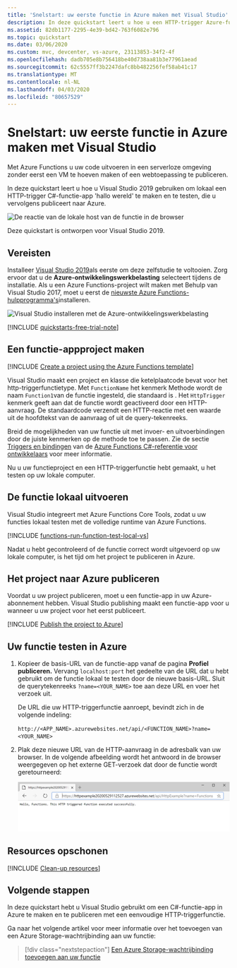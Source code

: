 ```yaml
---
title: 'Snelstart: uw eerste functie in Azure maken met Visual Studio'
description: In deze quickstart leert u hoe u een HTTP-trigger Azure-functie maakt en publiceert met Behulp van Visual Studio.
ms.assetid: 82db1177-2295-4e39-bd42-763f6082e796
ms.topic: quickstart
ms.date: 03/06/2020
ms.custom: mvc, devcenter, vs-azure, 23113853-34f2-4f
ms.openlocfilehash: dadb705e8b756418be40d738aa81b3e77961aead
ms.sourcegitcommit: 62c5557ff3b2247dafc8bb482256fef58ab41c17
ms.translationtype: MT
ms.contentlocale: nl-NL
ms.lasthandoff: 04/03/2020
ms.locfileid: "80657529"
---
```

# <a name="quickstart-create-your-first-function-in-azure-using-visual-studio"></a>Snelstart: uw eerste functie in Azure maken met Visual Studio

Met Azure Functions u uw code uitvoeren in een serverloze omgeving zonder eerst een VM te hoeven maken of een webtoepassing te publiceren.

In deze quickstart leert u hoe u Visual Studio 2019 gebruiken om lokaal een HTTP-trigger C#-functie-app 'hallo wereld' te maken en te testen, die u vervolgens publiceert naar Azure. 

![De reactie van de lokale host van de functie in de browser](./media/functions-create-your-first-function-visual-studio/functions-create-your-first-function-visual-studio-browser-local-final.png)

Deze quickstart is ontworpen voor Visual Studio 2019. 

## <a name="prerequisites"></a>Vereisten

Installeer [Visual Studio 2019](https://azure.microsoft.com/downloads/)als eerste om deze zelfstudie te voltooien. Zorg ervoor dat u de **Azure-ontwikkelingswerkbelasting** selecteert tijdens de installatie. Als u een Azure Functions-project wilt maken met Behulp van Visual Studio 2017, moet u eerst de [nieuwste Azure Functions-hulpprogramma's](functions-develop-vs.md#check-your-tools-version)installeren.

![Visual Studio installeren met de Azure-ontwikkelingswerkbelasting](media/functions-create-your-first-function-visual-studio/functions-vs-workloads.png)

[!INCLUDE [quickstarts-free-trial-note](../../includes/quickstarts-free-trial-note.md)]

## <a name="create-a-function-app-project"></a>Een functie-appproject maken

[!INCLUDE [Create a project using the Azure Functions template](../../includes/functions-vstools-create.md)]

Visual Studio maakt een project en klasse die ketelplaatcode bevat voor het http-triggerfunctietype. Met `FunctionName` het kenmerk Methode wordt de naam `Function1`van de functie ingesteld, die standaard is . Het `HttpTrigger` kenmerk geeft aan dat de functie wordt geactiveerd door een HTTP-aanvraag. De standaardcode verzendt een HTTP-reactie met een waarde uit de hoofdtekst van de aanvraag of uit de query-tekenreeks.

Breid de mogelijkheden van uw functie uit met invoer- en uitvoerbindingen door de juiste kenmerken op de methode toe te passen. Zie de sectie [Triggers en bindingen](functions-dotnet-class-library.md#triggers-and-bindings) van de [Azure Functions C#-referentie voor ontwikkelaars](functions-dotnet-class-library.md) voor meer informatie.

Nu u uw functieproject en een HTTP-triggerfunctie hebt gemaakt, u het testen op uw lokale computer.

## <a name="run-the-function-locally"></a>De functie lokaal uitvoeren

Visual Studio integreert met Azure Functions Core Tools, zodat u uw functies lokaal testen met de volledige runtime van Azure Functions.  

[!INCLUDE [functions-run-function-test-local-vs](../../includes/functions-run-function-test-local-vs.md)]

Nadat u hebt gecontroleerd of de functie correct wordt uitgevoerd op uw lokale computer, is het tijd om het project te publiceren in Azure.

## <a name="publish-the-project-to-azure"></a>Het project naar Azure publiceren

Voordat u uw project publiceren, moet u een functie-app in uw Azure-abonnement hebben. Visual Studio publishing maakt een functie-app voor u wanneer u uw project voor het eerst publiceert.

[!INCLUDE [Publish the project to Azure](../../includes/functions-vstools-publish.md)]

## <a name="test-your-function-in-azure"></a>Uw functie testen in Azure

1. Kopieer de basis-URL van de functie-app vanaf de pagina **Profiel publiceren.** Vervang `localhost:port` het gedeelte van de URL dat u hebt gebruikt om de functie lokaal te testen door de nieuwe basis-URL. Sluit de querytekenreeks `?name=<YOUR_NAME>` toe aan deze URL en voer het verzoek uit.

    De URL die uw HTTP-triggerfunctie aanroept, bevindt zich in de volgende indeling:

    `http://<APP_NAME>.azurewebsites.net/api/<FUNCTION_NAME>?name=<YOUR_NAME>`

2. Plak deze nieuwe URL van de HTTP-aanvraag in de adresbalk van uw browser. In de volgende afbeelding wordt het antwoord in de browser weergegeven op het externe GET-verzoek dat door de functie wordt geretourneerd:

    ![Het antwoord van de functie in de browser](./media/functions-create-your-first-function-visual-studio/functions-create-your-first-function-visual-studio-browser-azure.png)

## <a name="clean-up-resources"></a>Resources opschonen

[!INCLUDE [Clean-up resources](../../includes/functions-quickstart-cleanup.md)]

## <a name="next-steps"></a>Volgende stappen

In deze quickstart hebt u Visual Studio gebruikt om een C#-functie-app in Azure te maken en te publiceren met een eenvoudige HTTP-triggerfunctie. 

Ga naar het volgende artikel voor meer informatie over het toevoegen van een Azure Storage-wachtrijbinding aan uw functie:
> [!div class="nextstepaction"]
> [Een Azure Storage-wachtrijbinding toevoegen aan uw functie](functions-add-output-binding-storage-queue-vs.md)

